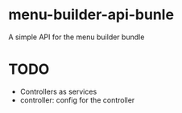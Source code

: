 # menu-builder-api-bunle
A simple API for the menu builder bundle

# TODO 
- Controllers as services
- controller: config for the controller